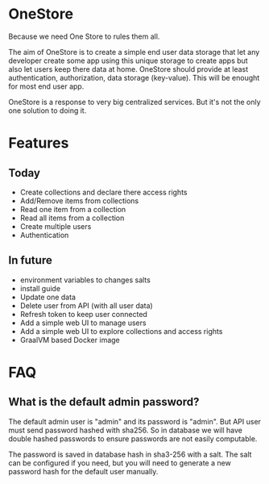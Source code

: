 # OneStore

Because we need One Store to rules them all.

The aim of OneStore is to create a simple end user data storage that let any developer create some app using this unique storage to create apps but also let users keep there data at home. OneStore should provide at least authentication, authorization, data storage (key-value). This will be enought for most end user app.

OneStore is a response to very big centralized services. But it's not the only one solution to doing it.

# Features

## Today

- Create collections and declare there access rights
- Add/Remove items from collections
- Read one item from a collection
- Read all items from a collection
- Create multiple users
- Authentication

## In future

- environment variables to changes salts
- install guide
- Update one data
- Delete user from API (with all user data)
- Refresh token to keep user connected
- Add a simple web UI to manage users
- Add a simple web UI to explore collections and access rights
- GraalVM based Docker image


# FAQ
##  What is the default admin password?

The default admin user is "admin" and its password is "admin". But API user must send password hashed with sha256. So in database we will have double hashed passwords to ensure passwords are not easily computable.

The password is saved in database hash in sha3-256 with a salt. The salt can be configured if you need, but you will need to generate a new password hash for the default user manually.